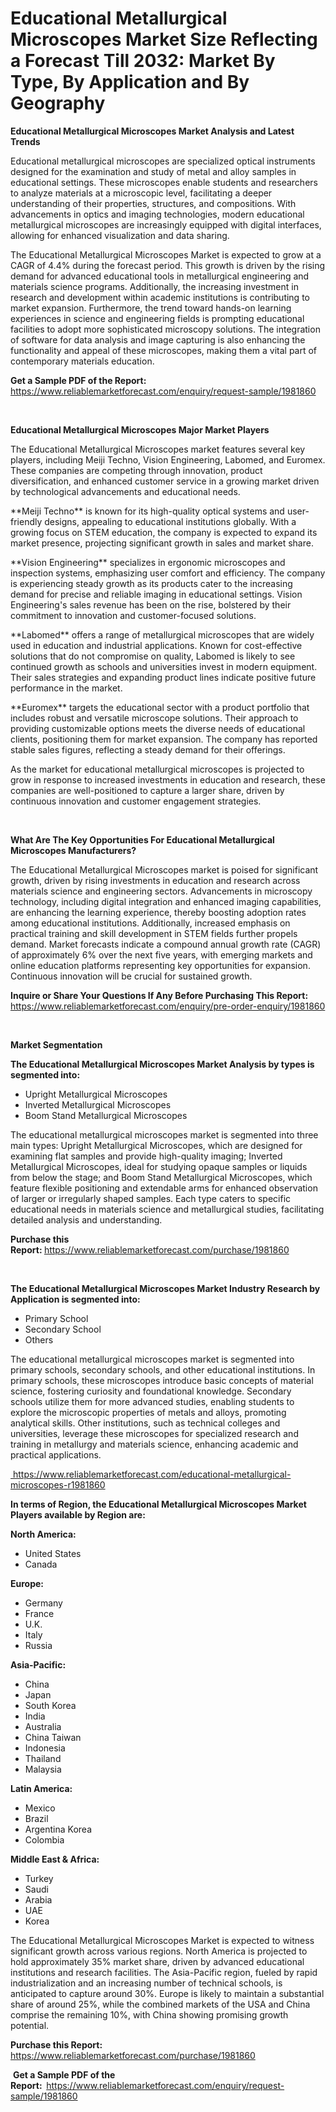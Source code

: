<p><h1>Educational Metallurgical Microscopes Market Size Reflecting a Forecast Till 2032: Market By Type, By Application and By Geography</h1></p><p><strong>Educational Metallurgical Microscopes Market Analysis and Latest Trends</strong></p>
<p><p>Educational metallurgical microscopes are specialized optical instruments designed for the examination and study of metal and alloy samples in educational settings. These microscopes enable students and researchers to analyze materials at a microscopic level, facilitating a deeper understanding of their properties, structures, and compositions. With advancements in optics and imaging technologies, modern educational metallurgical microscopes are increasingly equipped with digital interfaces, allowing for enhanced visualization and data sharing.</p><p>The Educational Metallurgical Microscopes Market is expected to grow at a CAGR of 4.4% during the forecast period. This growth is driven by the rising demand for advanced educational tools in metallurgical engineering and materials science programs. Additionally, the increasing investment in research and development within academic institutions is contributing to market expansion. Furthermore, the trend toward hands-on learning experiences in science and engineering fields is prompting educational facilities to adopt more sophisticated microscopy solutions. The integration of software for data analysis and image capturing is also enhancing the functionality and appeal of these microscopes, making them a vital part of contemporary materials education.</p></p>
<p><strong>Get a Sample PDF of the Report:&nbsp;</strong> <a href="https://www.reliablemarketforecast.com/enquiry/request-sample/1981860?utm_campaign=950&utm_medium=2&utm_source=Github&utm_content=ia&utm_term=12042025&utm_id=educational-metallurgical-microscopes">https://www.reliablemarketforecast.com/enquiry/request-sample/1981860</a></p>
<p>&nbsp;</p>
<p><strong>Educational Metallurgical Microscopes Major Market Players</strong></p>
<p><p>The Educational Metallurgical Microscopes market features several key players, including Meiji Techno, Vision Engineering, Labomed, and Euromex. These companies are competing through innovation, product diversification, and enhanced customer service in a growing market driven by technological advancements and educational needs.</p><p>**Meiji Techno** is known for its high-quality optical systems and user-friendly designs, appealing to educational institutions globally. With a growing focus on STEM education, the company is expected to expand its market presence, projecting significant growth in sales and market share.</p><p>**Vision Engineering** specializes in ergonomic microscopes and inspection systems, emphasizing user comfort and efficiency. The company is experiencing steady growth as its products cater to the increasing demand for precise and reliable imaging in educational settings. Vision Engineering's sales revenue has been on the rise, bolstered by their commitment to innovation and customer-focused solutions.</p><p>**Labomed** offers a range of metallurgical microscopes that are widely used in education and industrial applications. Known for cost-effective solutions that do not compromise on quality, Labomed is likely to see continued growth as schools and universities invest in modern equipment. Their sales strategies and expanding product lines indicate positive future performance in the market.</p><p>**Euromex** targets the educational sector with a product portfolio that includes robust and versatile microscope solutions. Their approach to providing customizable options meets the diverse needs of educational clients, positioning them for market expansion. The company has reported stable sales figures, reflecting a steady demand for their offerings.</p><p>As the market for educational metallurgical microscopes is projected to grow in response to increased investments in education and research, these companies are well-positioned to capture a larger share, driven by continuous innovation and customer engagement strategies.</p></p>
<p>&nbsp;</p>
<p><strong>What Are The Key Opportunities For Educational Metallurgical Microscopes Manufacturers?</strong></p>
<p><p>The Educational Metallurgical Microscopes market is poised for significant growth, driven by rising investments in education and research across materials science and engineering sectors. Advancements in microscopy technology, including digital integration and enhanced imaging capabilities, are enhancing the learning experience, thereby boosting adoption rates among educational institutions. Additionally, increased emphasis on practical training and skill development in STEM fields further propels demand. Market forecasts indicate a compound annual growth rate (CAGR) of approximately 6% over the next five years, with emerging markets and online education platforms representing key opportunities for expansion. Continuous innovation will be crucial for sustained growth.</p></p>
<p><strong>Inquire or Share Your Questions If Any Before Purchasing This Report:</strong> <a href="https://www.reliablemarketforecast.com/enquiry/pre-order-enquiry/1981860?utm_campaign=950&utm_medium=2&utm_source=Github&utm_content=ia&utm_term=12042025&utm_id=educational-metallurgical-microscopes">https://www.reliablemarketforecast.com/enquiry/pre-order-enquiry/1981860</a></p>
<p>&nbsp;</p>
<p><strong>Market Segmentation</strong></p>
<p><strong>The Educational Metallurgical Microscopes Market Analysis by types is segmented into:</strong></p>
<p><ul><li>Upright Metallurgical Microscopes</li><li>Inverted Metallurgical Microscopes</li><li>Boom Stand Metallurgical Microscopes</li></ul></p>
<p><p>The educational metallurgical microscopes market is segmented into three main types: Upright Metallurgical Microscopes, which are designed for examining flat samples and provide high-quality imaging; Inverted Metallurgical Microscopes, ideal for studying opaque samples or liquids from below the stage; and Boom Stand Metallurgical Microscopes, which feature flexible positioning and extendable arms for enhanced observation of larger or irregularly shaped samples. Each type caters to specific educational needs in materials science and metallurgical studies, facilitating detailed analysis and understanding.</p></p>
<p><strong>Purchase this Report:&nbsp;</strong><a href="https://www.reliablemarketforecast.com/purchase/1981860?utm_campaign=950&utm_medium=2&utm_source=Github&utm_content=ia&utm_term=12042025&utm_id=educational-metallurgical-microscopes">https://www.reliablemarketforecast.com/purchase/1981860</a></p>
<p>&nbsp;</p>
<p><strong>The Educational Metallurgical Microscopes Market Industry Research by Application is segmented into:</strong></p>
<p><ul><li>Primary School</li><li>Secondary School</li><li>Others</li></ul></p>
<p><p>The educational metallurgical microscopes market is segmented into primary schools, secondary schools, and other educational institutions. In primary schools, these microscopes introduce basic concepts of material science, fostering curiosity and foundational knowledge. Secondary schools utilize them for more advanced studies, enabling students to explore the microscopic properties of metals and alloys, promoting analytical skills. Other institutions, such as technical colleges and universities, leverage these microscopes for specialized research and training in metallurgy and materials science, enhancing academic and practical applications.</p></p>
<p><a href="https://www.reliablemarketforecast.com/educational-metallurgical-microscopes-r1981860?utm_campaign=950&utm_medium=2&utm_source=Github&utm_content=ia&utm_term=12042025&utm_id=educational-metallurgical-microscopes">&nbsp;https://www.reliablemarketforecast.com/educational-metallurgical-microscopes-r1981860</a></p>
<p><strong>In terms of Region, the Educational Metallurgical Microscopes Market Players available by Region are:</strong></p>
<p>
    <p> <strong> North America: </strong>
        <ul>
            <li>United States</li>
            <li>Canada</li>
        </ul>
        </p> 
    <p> <strong> Europe: </strong>
        <ul>
            <li>Germany</li>
            <li>France</li>
            <li>U.K.</li>
            <li>Italy</li>
            <li>Russia</li>
        </ul>
        </p> 
    <p> <strong> Asia-Pacific: </strong>
        <ul>
            <li>China</li>
            <li>Japan</li>
            <li>South Korea</li>
            <li>India</li>
            <li>Australia</li>
            <li>China Taiwan</li>
            <li>Indonesia</li>
            <li>Thailand</li>
            <li>Malaysia</li>
        </ul>
        </p> 
    <p> <strong> Latin America: </strong>
        <ul>
            <li>Mexico</li>
            <li>Brazil</li>
            <li>Argentina Korea</li>
            <li>Colombia</li>
        </ul>
        </p> 
    <p> <strong> Middle East & Africa: </strong>
        <ul>
            <li>Turkey</li>
            <li>Saudi</li>
            <li>Arabia</li>
            <li>UAE</li>
            <li>Korea</li>
        </ul>
    </p>
    </p>
<p><p>The Educational Metallurgical Microscopes Market is expected to witness significant growth across various regions. North America is projected to hold approximately 35% market share, driven by advanced educational institutions and research facilities. The Asia-Pacific region, fueled by rapid industrialization and an increasing number of technical schools, is anticipated to capture around 30%. Europe is likely to maintain a substantial share of around 25%, while the combined markets of the USA and China comprise the remaining 10%, with China showing promising growth potential.</p></p>
<p><strong>Purchase this Report: </strong><a href="https://www.reliablemarketforecast.com/purchase/1981860?utm_campaign=950&utm_medium=2&utm_source=Github&utm_content=ia&utm_term=12042025&utm_id=educational-metallurgical-microscopes">https://www.reliablemarketforecast.com/purchase/1981860</a></p>
<p>&nbsp;<strong>Get a Sample PDF of the Report:&nbsp;&nbsp;</strong><a href="https://www.reliablemarketforecast.com/enquiry/request-sample/1981860?utm_campaign=950&utm_medium=2&utm_source=Github&utm_content=ia&utm_term=12042025&utm_id=educational-metallurgical-microscopes">https://www.reliablemarketforecast.com/enquiry/request-sample/1981860</a></p>
<p><strong></strong></p>
<p><p></p><p></p><p></p></p>
